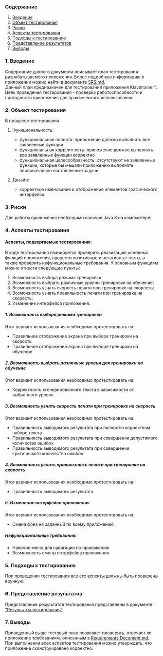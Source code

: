 ### Содержание
1. [Введение](#1)
2. [Объект тестирования](#2)
3. [Риски](#4)
4. [Аспекты тестирования](#5)<br>
5. [Подходы к тестированию](#6)
6. [Представление результатов](#7)
7. [Выводы](#8)

<a name="1"></a>
### 1. Введение
Содержание данного документа описывает план тестирования разрабатываемого приложения. Более подробную информацию о приложении можно найти в документе [SRS.md](https://github.com/AnastasiaKviatsinskaya/tritpo/blob/master/Documentation/SRS.md).  
Данный план предназначен для тестирования приложения Klavatrainer". Цель проведения тестирования - проверка работоспособности и пригодности приложения для практического использования.

<a name="2"></a>
### 2. Объект тестирования

В процессе тестирования 

1. Функциональность:
	+ функциональная полнота: приложение должно выполнять все заявленные функции
	+ функциональная корректность: приложение должно выполнять все заявленные функции корректно
	+ функциональная целесообразность: отсутствуют не заявленные функции, которые бы мешали приложению выполнять первоначально поставленные задачи

2. Дизайн:
    + корректное именование и отображение элементов графического интерфейса

<a name="3"></a>
### 3. Риски

Для работы приложения необходимо наличие Java 8 на компьютере.

<a name="4"></a>
### 4. Аспекты тестирования

#### Аспекты, подвергаемые тестированию:

В ходе тестирования планируется проверить реализацию основных функций приложения, провести позитивные и негативные тесты, а также проверить нефункциональные требования.
К основным функциям можно отнести следующие пункты:
1) Возможность выбора режима тренировки;
2) Возможность выбрать различные уровни тренировки на обучение;
3) Возможность узнать скорость печати при тренировке на скорость;
4) Возможность узнать правильность печати при тренировке на скорость;
5) Изменение интерфейса приложения.

##### 1. Возможность выбора режима тренировки
Этот вариант использования необходимо протестировать на:
* Правильное отображение экрана при выборе тренироки на скорость
* Правильное отображение экрана при выборе тренироки на обучение

##### 2. Возможность выбрать различные уровни для тренировки на обучение
Этот вариант использования необходимо протестировать на:
* Корректность сгенерированного текста в зависимости от выбранного уровня

##### 3. Возможность узнать скорость печати при тренировке на скорость
Этот вариант использования необходимо протестировать на:
* Правильность выводимого результата при полностю корректном наборе текста
* Правильность выводимого результата при совершении допустимого количества ошибок
* Правильность выводимого результата при совершении критического количества ошибок

##### 4. Возможность узнать правильность печати при тренировке на скорость
Этот вариант использования необходимо протестировать на:
* Правильность выводимого результата

##### 5. Изменение интерфейса приложения
Этот вариант использования необходимо протестировать на:
* Смена фона на заданный по всему приложению

##### Нефункциональные требования:
* Наличие меню для навигации по приложению
* Возможность смены интерфейса приложения

<a name="5"></a>
### 5. Подходы к тестированию
При проведении тестирования все его аспекты должны быть проверены вручную.

<a name="6"></a>
### 6. Представление результатов

Представление результатов тестирования представлены в документе ["Результаты тестирования"](https://github.com/Anatoliy030501/Keyboard-Trainer/blob/main/Testing/testResult.md).

<a name="7"></a>
### 7. Выводы
Приведенный выше тестовый план позволяет проверить, отвечает ли приложение требованиям, описанным в [Requirements Document.md](https://github.com/Anatoliy030501/Keyboard-Trainer/blob/main/Documentation/Requirements%20Document.md). При выполнении всех аспектов тестирования можно утверждать, что приложение сконструировано корректно.
